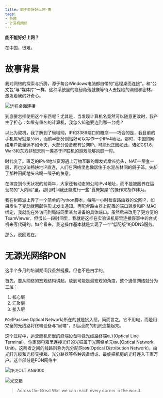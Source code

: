 ```yaml
---
title: 能不能好好上网-壹
tags:
- 折腾
- 计算机网络
---
```

**能不能好好上网？**

在中国，很难。

# 故事背景

我对网络的探索与折腾，源于每台Windows电脑都自带的“远程桌面连接”。和“公文包”与“媒体库”一样，这种系统里的隐秘角落就像等待人去探险的洞窟和密林，激发着我的好奇心。

![远程桌面连接](https://i.loli.net/2020/08/05/FcrqSmxuBWz9e8a.png)

到底要怎样使用这个东西呢？尤其是，当发现计算机名竟然可以随意更改时，我产生了担心：如果有重名的计算机，我怎么知道要连到哪一台呢？

以此为契机，我了解到了局域网，IP和3389端口的概念——巧合的是，我目前的手机尾号就是`3389`，而前半部分则恰好可以写作一个IPv4地址。那时，中国的网络用户数量远不如今天，大部分设备都有公网IP。可能也正因如此，诸如CS1.6，War3和东方非想天则一类基于IP联机的游戏能够风靡一时。

时代变了。匮乏的IPv4地址资源遇上万物互联的爆发式增长势头，NAT一层套一层，再也没法畅快地IP直连，人们在网络里也像居住于水泥丛林间的鸽子笼，失却了那种田间地头吆喝一嗓子的快意。

在演变到今天状况的前两年，大家还有动态的公网IPv4地址，而不是被圈养在运营商的“大内网”里，那段时间我还能进行一些“叠床架屋”的操作来胡作非为。

我在树莓派上弄了一个简单的Python脚本，每隔一小时检查路由器的公网IP，如果发生了变动就用邮件形式发出通知。再配合路由器上配置的端口转发和IP-MAC绑定，我就能在外访问到局域网里某台设备的具体端口。虽然后来改用了更方便的TeamViewer，但很长一段时间里，我就是这样在实验课机房里连接寝室中的台式机来写代码的。如今看来，我这操作基本就是实现了一个“低配版”的DDNS服务。

那么，说回现在。

# 无源光网络PON

这半个多月的培训期间我虽然挺摸，但也不是白学的。

首先，要从网络的宏观结构讲起。放到可能是最宏观的角度，整个通信网络就分为三层：

1. 核心层
2. 汇聚层
3. 接入层

`PON`(Passive Optical Network)所在的就是接入层。简而言之，它不用电，而是用完全的光线路将终端设备与“局端”，即运营商的机房连接起来。

这个过程中，运营商机房里的终端设备叫做光线路终端`OLT`(Optical Line Terminal)，你家弱电箱里连接光纤的光猫属于光网络单元`ONU`(Optical Network Unit)。这两者之间的线路则称为光分配网`ODN`(Optical Distribution Network)，由光纤光缆和光缆交接箱、光分路器等各种设备组成，最终把机房的光纤连入千家万户。这个部分是PON网络中

![烽火OLT AN6000](https://i.loli.net/2020/08/06/H6TtIV3QYKRnZek.jpg)

![光交箱](https://i.loli.net/2020/08/06/pWMHZyJ2tDA8Sua.jpg)

> Across the Great Wall we can reach every corner in the world.